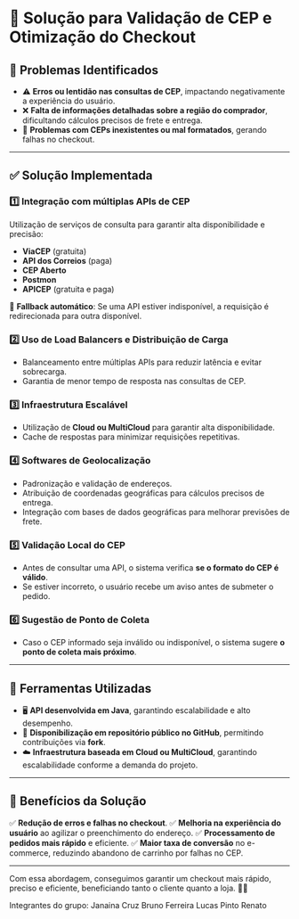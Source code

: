 # 🚀 Solução para Validação de CEP e Otimização do Checkout

## 📌 Problemas Identificados
- ⚠️ **Erros ou lentidão nas consultas de CEP**, impactando negativamente a experiência do usuário.
- ❌ **Falta de informações detalhadas sobre a região do comprador**, dificultando cálculos precisos de frete e entrega.
- 📍 **Problemas com CEPs inexistentes ou mal formatados**, gerando falhas no checkout.

---

## ✅ Solução Implementada
### 1️⃣ **Integração com múltiplas APIs de CEP**
Utilização de serviços de consulta para garantir alta disponibilidade e precisão:
- **ViaCEP** (gratuita)
- **API dos Correios** (paga)
- **CEP Aberto**
- **Postmon**
- **APICEP** (gratuita e paga)

🔁 **Fallback automático**: Se uma API estiver indisponível, a requisição é redirecionada para outra disponível.

### 2️⃣ **Uso de Load Balancers e Distribuição de Carga**
- Balanceamento entre múltiplas APIs para reduzir latência e evitar sobrecarga.
- Garantia de menor tempo de resposta nas consultas de CEP.

### 3️⃣ **Infraestrutura Escalável**
- Utilização de **Cloud ou MultiCloud** para garantir alta disponibilidade.
- Cache de respostas para minimizar requisições repetitivas.

### 4️⃣ **Softwares de Geolocalização**
- Padronização e validação de endereços.
- Atribuição de coordenadas geográficas para cálculos precisos de entrega.
- Integração com bases de dados geográficas para melhorar previsões de frete.

### 5️⃣ **Validação Local do CEP**
- Antes de consultar uma API, o sistema verifica **se o formato do CEP é válido**.
- Se estiver incorreto, o usuário recebe um aviso antes de submeter o pedido.

### 6️⃣ **Sugestão de Ponto de Coleta**
- Caso o CEP informado seja inválido ou indisponível, o sistema sugere **o ponto de coleta mais próximo**.

---

## 🔧 Ferramentas Utilizadas
- 🖥 **API desenvolvida em Java**, garantindo escalabilidade e alto desempenho.
- 🔄 **Disponibilização em repositório público no GitHub**, permitindo contribuições via **fork**.
- ☁️ **Infraestrutura baseada em Cloud ou MultiCloud**, garantindo escalabilidade conforme a demanda do projeto.

---

## 🎯 Benefícios da Solução
✅ **Redução de erros e falhas no checkout**.
✅ **Melhoria na experiência do usuário** ao agilizar o preenchimento do endereço.
✅ **Processamento de pedidos mais rápido** e eficiente.
✅ **Maior taxa de conversão** no e-commerce, reduzindo abandono de carrinho por falhas no CEP.

---

Com essa abordagem, conseguimos garantir um checkout mais rápido, preciso e eficiente, beneficiando tanto o cliente quanto a loja. 🚀😊

Integrantes do grupo: 
Janaina Cruz
Bruno Ferreira 
Lucas Pinto 
Renato 









